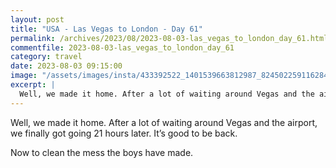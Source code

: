 ```yaml
---
layout: post
title: "USA - Las Vegas to London - Day 61"
permalink: /archives/2023/08/2023-08-03-las_vegas_to_london_day_61.html
commentfile: 2023-08-03-las_vegas_to_london_day_61
category: travel
date: 2023-08-03 09:15:00
image: "/assets/images/insta/433392522_1401539663812987_8245022591162849830_n_17991706943386114.jpg"
excerpt: |
  Well, we made it home. After a lot of waiting around Vegas and the airport, we finally got going 21 hours later. It’s good to be back. Now to clean the mess the boys have made.
---
```


Well, we made it home. After a lot of waiting around Vegas and the airport, we finally got going 21 hours later. It’s good to be back.

Now to clean the mess the boys have made.
